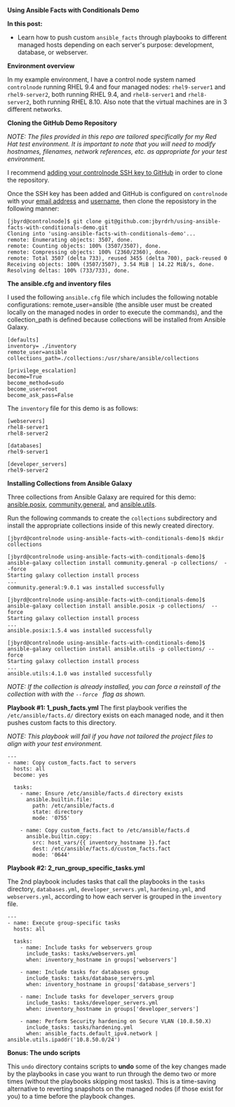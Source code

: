 **Using Ansible Facts with Conditionals Demo**

**In this post:**
- Learn how to push custom `ansible_facts` through playbooks to different managed hosts depending on each server's purpose: development, database, or webserver.

**Environment overview**

In my example environment, I have a control node system named `controlnode` running RHEL 9.4 and four managed nodes: `rhel9-server1` and `rhel9-server2`, both running RHEL 9.4, and `rhel8-server1` and `rhel8-server2`, both running RHEL 8.10.
Also note that the virtual machines are in 3 different networks.

**Cloning the GitHub Demo Repository**

*NOTE: The files provided in this repo are tailored specifically for my Red Hat test environment. It is important to note that you will need to modify hostnames, filenames, network references, etc. as appropriate for your test environment.*

I recommend [adding your controlnode SSH key to GitHub](https://docs.github.com/en/authentication/connecting-to-github-with-ssh/adding-a-new-ssh-key-to-your-github-account?tool=webui) in order to clone the repository.

Once the SSH key has been added and GitHub is configured on `controlnode` with your [email address](https://docs.github.com/en/account-and-profile/setting-up-and-managing-your-personal-account-on-github/managing-email-preferences/setting-your-commit-email-address) and [username](https://docs.github.com/en/get-started/getting-started-with-git/setting-your-username-in-git), then clone the reposistory in the following manner:
~~~
[jbyrd@controlnode]$ git clone git@github.com:jbyrdrh/using-ansible-facts-with-conditionals-demo.git
Cloning into 'using-ansible-facts-with-conditionals-demo'...
remote: Enumerating objects: 3507, done.
remote: Counting objects: 100% (3507/3507), done.
remote: Compressing objects: 100% (2360/2360), done.
remote: Total 3507 (delta 733), reused 3455 (delta 700), pack-reused 0
Receiving objects: 100% (3507/3507), 3.54 MiB | 14.22 MiB/s, done.
Resolving deltas: 100% (733/733), done.
~~~


**The ansible.cfg and inventory files**

I used the following `ansible.cfg` file which includes the following notable configurations: remote_user=ansible (the ansible user must be created locally on the managed nodes in order to execute the commands), and the collection_path is defined because collections will be installed from Ansible Galaxy.

~~~
[defaults]
inventory= ./inventory
remote_user=ansible
collections_path=./collections:/usr/share/ansible/collections

[privilege_escalation]
become=True
become_method=sudo
become_user=root
become_ask_pass=False
~~~

The `inventory` file for this demo is as follows:

~~~
[webservers]
rhel8-server1
rhel8-server2

[databases]
rhel9-server1

[developer_servers]
rhel9-server2
~~~

**Installing Collections from Ansible Galaxy**

Three collections from Ansible Galaxy are required for this demo: [ansible.posix](https://galaxy.ansible.com/ui/repo/published/ansible/posix/), [community.general](https://galaxy.ansible.com/ui/repo/published/community/general/), and [ansible.utils](https://galaxy.ansible.com/ui/repo/published/ansible/utils/).

Run the following commands to create the `collections` subdirectory  and install the appropriate collections inside of this newly created directory.
~~~
[jbyrd@controlnode using-ansible-facts-with-conditionals-demo]$ mkdir collections

[jbyrd@controlnode using-ansible-facts-with-conditionals-demo]$ ansible-galaxy collection install community.general -p collections/  --force
Starting galaxy collection install process
...
community.general:9.0.1 was installed successfully

[jbyrd@controlnode using-ansible-facts-with-conditionals-demo]$ ansible-galaxy collection install ansible.posix -p collections/  --force
Starting galaxy collection install process
...
ansible.posix:1.5.4 was installed successfully

[jbyrd@controlnode using-ansible-facts-with-conditionals-demo]$ ansible-galaxy collection install ansible.utils -p collections/ --force
Starting galaxy collection install process
...
ansible.utils:4.1.0 was installed successfully
~~~

*NOTE: If the collection is already installed, you can force a reinstall of the collection with with the `--force ` flag as shown.*

**Playbook #1:   1_push_facts.yml**
The first playbook verifies the `/etc/ansible/facts.d/` directory exists on each managed node, and it then pushes custom facts to this directory.

*NOTE: This playbook will fail if you have not tailored the project files to align with your test environment.*

~~~
---
- name: Copy custom_facts.fact to servers
  hosts: all
  become: yes

  tasks:
    - name: Ensure /etc/ansible/facts.d directory exists
      ansible.builtin.file:
        path: /etc/ansible/facts.d
        state: directory
        mode: '0755'

    - name: Copy custom_facts.fact to /etc/ansible/facts.d
      ansible.builtin.copy:
        src: host_vars/{{ inventory_hostname }}.fact
        dest: /etc/ansible/facts.d/custom_facts.fact
        mode: '0644'
~~~

**Playbook #2:   2_run_group_specific_tasks.yml**

The 2nd playbook includes tasks that call the playbooks in the `tasks` directory, `databases.yml`, `developer_servers.yml`, `hardening.yml`, and `webservers.yml`, according to how each server is grouped in the `inventory` file.

~~~
---
- name: Execute group-specific tasks
  hosts: all

  tasks:
    - name: Include tasks for webservers group
      include_tasks: tasks/webservers.yml
      when: inventory_hostname in groups['webservers']

    - name: Include tasks for databases group
      include_tasks: tasks/database_servers.yml
      when: inventory_hostname in groups['database_servers']

    - name: Include tasks for developer_servers group
      include_tasks: tasks/developer_servers.yml
      when: inventory_hostname in groups['developer_servers']

    - name: Perform Security hardening on Secure VLAN (10.8.50.X)
      include_tasks: tasks/hardening.yml
      when: ansible_facts.default_ipv4.network | ansible.utils.ipaddr('10.8.50.0/24')
~~~

**Bonus: The undo scripts**

This `undo` directory contains scripts to **undo** some of the key changes made by the playbooks in case you want to run through the demo two or more times (without the playbooks skipping most tasks). This is a time-saving alternative to reverting snapshots on the managed nodes (if those exist for you) to a time before the playbook changes.
